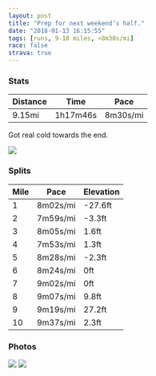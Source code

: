 ```yaml
---
layout: post
title: "Prep for next weekend’s half."
date: "2018-01-13 16:15:55"
tags: [runs, 9-10 miles, <8m30s/mi]
race: false
strava: true
---
```


### Stats

| Distance | Time | Pace |
|----------|------|------|
|9.15mi|1h17m46s|8m30s/mi|

Got real cold towards the end.

<img src='https://maps.googleapis.com/maps/api/staticmap?maptype=roadmap&path=enc:ctrwFlcqbMvDaQoNwIe@}BfLy`@jGuB`LiK|bAzL`YzHrPnIrCfF`@~Ks@pAr@bVaA`KzIlc@KbLxBxXxJjUIfExEhBdU|c@rCzPsA`FbA~A_AjK_JlHsAg@WcCuL|PaBe@g@kCoEo@gApBkVkD_@{FwEiAcABg@`Gm]uD`@}TwpAmN{k@qAOoKaCm@MgHgCmDbEuN}A}C~D{MaBeDfWix@&key=AIzaSyC1MId7bFpkLXNAaYhBSTb8jLyiSqzbDtM&size=800x800&markers=color:yellow|label:S|40.73298,-73.98471&markers=color:green|label:F|40.735310000000005,-73.99000999999998'>

### Splits

| Mile | Pace | Elevation |
|------|------|-----------|
|1|8m02s/mi|-27.6ft|
|2|7m59s/mi|-3.3ft|
|3|8m05s/mi|1.6ft|
|4|7m53s/mi|1.3ft|
|5|8m28s/mi|-2.3ft|
|6|8m24s/mi|0ft|
|7|9m02s/mi|0ft|
|8|9m07s/mi|9.8ft|
|9|9m19s/mi|27.2ft|
|10|9m37s/mi|2.3ft|

### Photos
<img src='https://dgtzuqphqg23d.cloudfront.net/bCMv-pzuCwi_MRKIiHNPSq5iTZ_ECWHd5tF1iKL1XzE-768x576.jpg'>

<img src='https://dgtzuqphqg23d.cloudfront.net/LF-wN8NIuTQwBpQ7QkuU2QWplMYJ2yEjQRr-6CgAJhk-431x768.jpg'>
